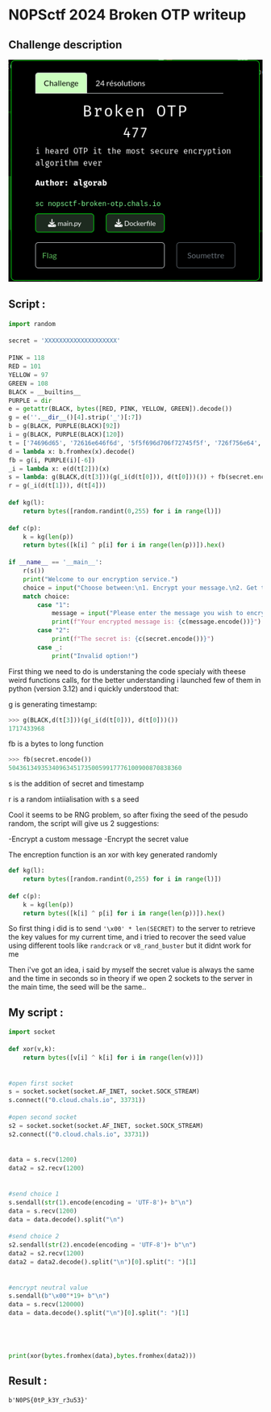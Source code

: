 # N0PSctf 2024 Broken OTP writeup

## Challenge description

![Challenge description](assets/Description2.png)




## Script :


```python 
import random

secret = 'XXXXXXXXXXXXXXXXXXXX'

PINK = 118
RED = 101
YELLOW = 97
GREEN = 108
BLACK = __builtins__
PURPLE = dir
e = getattr(BLACK, bytes([RED, PINK, YELLOW, GREEN]).decode())
g = e(''.__dir__()[4].strip('_')[:7])
b = g(BLACK, PURPLE(BLACK)[92])
i = g(BLACK, PURPLE(BLACK)[120])
t = ['74696d65', '72616e646f6d', '5f5f696d706f72745f5f', '726f756e64', '73656564']
d = lambda x: b.fromhex(x).decode()
fb = g(i, PURPLE(i)[-6])
_i = lambda x: e(d(t[2]))(x)
s = lambda: g(BLACK,d(t[3]))(g(_i(d(t[0])), d(t[0]))()) + fb(secret.encode())
r = g(_i(d(t[1])), d(t[4]))

def kg(l):
    return bytes([random.randint(0,255) for i in range(l)])

def c(p):
    k = kg(len(p))
    return bytes([k[i] ^ p[i] for i in range(len(p))]).hex()

if __name__ == '__main__':
    r(s())
    print("Welcome to our encryption service.")
    choice = input("Choose between:\n1. Encrypt your message.\n2. Get the encrypted secret.\nEnter your choice: ")
    match choice:
        case "1":
            message = input("Please enter the message you wish to encrypt: ")
            print(f"Your encrypted message is: {c(message.encode())}")
        case "2":
            print(f"The secret is: {c(secret.encode())}")
        case _:
            print("Invalid option!")
```

First thing we need to do is understaning the code specialy with theese weird functions calls, for the better understanding i launched few of them in python (version 3.12) and i quickly understood that:

g is generating timestamp:

```python
>>> g(BLACK,d(t[3]))(g(_i(d(t[0])), d(t[0]))())
1717433968
```

fb is a bytes to long function

```python
>>> fb(secret.encode())
504361349353409634517350059917776100900870838360
```

s is the addition of secret and timestamp


r is a random intiialisation with s a seed


Cool it seems to be RNG problem, so after fixing the seed of the pesudo random, the script will give us 2 suggestions:

-Encrypt a custom message 
-Encrypt the secret value

The encreption function is an xor with key generated randomly 
```python
def kg(l):
    return bytes([random.randint(0,255) for i in range(l)])

def c(p):
    k = kg(len(p))
    return bytes([k[i] ^ p[i] for i in range(len(p))]).hex()
```

So first thing i did is to send `'\x00' * len(SECRET)` to the server to retrieve the key values for my current time, and i tried to recover the seed value using different tools like `randcrack` or `v8_rand_buster` but it didnt work for me


Then i've got an idea, i said by myself the secret value is always the same and the time in seconds so in theory 
if we open 2 sockets to the server in the main time, the seed will be the same..

## My script :

```python
import socket

def xor(v,k):
    return bytes([v[i] ^ k[i] for i in range(len(v))])
    

#open first socket
s = socket.socket(socket.AF_INET, socket.SOCK_STREAM)
s.connect(("0.cloud.chals.io", 33731))

#open second socket
s2 = socket.socket(socket.AF_INET, socket.SOCK_STREAM)
s2.connect(("0.cloud.chals.io", 33731))


data = s.recv(1200)
data2 = s2.recv(1200)


#send choice 1
s.sendall(str(1).encode(encoding = 'UTF-8')+ b"\n")
data = s.recv(1200)
data = data.decode().split("\n")

#send choice 2
s2.sendall(str(2).encode(encoding = 'UTF-8')+ b"\n")
data2 = s2.recv(1200)
data2 = data2.decode().split("\n")[0].split(": ")[1]


#encrypt neutral value
s.sendall(b"\x00"*19+ b"\n")
data = s.recv(120000)
data = data.decode().split("\n")[0].split(": ")[1]




print(xor(bytes.fromhex(data),bytes.fromhex(data2)))
```
## Result :
```
b'N0PS{0tP_k3Y_r3u53}'
```



